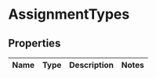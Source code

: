 # AssignmentTypes

## Properties
Name | Type | Description | Notes
------------ | ------------- | ------------- | -------------
